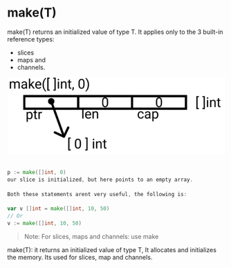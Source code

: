 # make(T)

make(T) returns an initialized value of type T.
It applies only to the 3 built-in reference types: 
 - slices
 - maps and 
 - channels.

 ![make()](image-1.png)

 ```go

p := make([]int, 0)
our slice is initialized, but here points to an empty array.

Both these statements arent very useful, the following is:

var v []int = make([]int, 10, 50)
// Or
v := make([]int, 10, 50)

 ```

 > Note: For slices, maps and channels: use make

make(T): it returns an initialized value of type T, It allocates and initializes the memory. Its used for slices, map and channels.